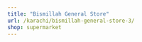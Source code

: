 ```yaml
---
title: "Bismillah General Store"
url: /karachi/bismillah-general-store-3/
shop: supermarket
---
```

